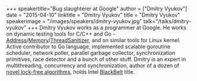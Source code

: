 +++
speakertitle="Bug slaughterer at Google"
author = ["Dmitry Vyukov"]
date = "2015-04-10"
linktitle = "Dmitry Vyukov"
title = "Dmitry Vyukov"
speakerimage = "/images/speakers/dmitry-vyukov.jpg"
talk="/talks/dmitry-vyukov"
+++
Dmitry Vyukov works as a programmer at Google. He works on dynamic testing tools for C/C++ and Go - [Address](http://address-sanitizer.googlecode.com)/[Memory](http://memory-sanitizer.googlecode.com/)/[ThreadSanitizer](http://thread-sanitizer.googlecode.com/), and on similar tools for Linux kernel. Active contributor to Go language, implemented scalable goroutine scheduler, network poller, parallel garbage collector, synchronization primitives, race detector and a bunch of other stuff. Dmitry is an expert in multithreading, concurrency and synchronization, author of a dozen of [novel lock-free algorithms](http://www.1024cores.net), holds Intel [BlackBelt]( https://software.intel.com/en-us/blackbelt) title.
